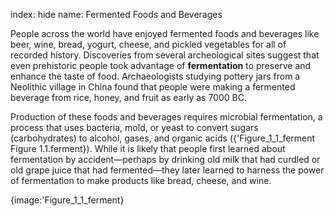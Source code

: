 index: hide
name: Fermented Foods and Beverages

People across the world have enjoyed fermented foods and beverages like beer, wine, bread, yogurt, cheese, and pickled vegetables for all of recorded history. Discoveries from several archeological sites suggest that even prehistoric people took advantage of  **fermentation** to preserve and enhance the taste of food. Archaeologists studying pottery jars from a Neolithic village in China found that people were making a fermented beverage from rice, honey, and fruit as early as 7000 BC.

Production of these foods and beverages requires microbial fermentation, a process that uses bacteria, mold, or yeast to convert sugars (carbohydrates) to alcohol, gases, and organic acids ({'Figure_1_1_ferment Figure 1.1.ferment}). While it is likely that people first learned about fermentation by accident—perhaps by drinking old milk that had curdled or old grape juice that had fermented—they later learned to harness the power of fermentation to make products like bread, cheese, and wine.


{image:'Figure_1_1_ferment}
        
